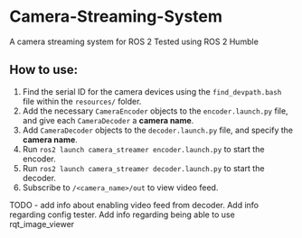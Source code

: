 # Camera-Streaming-System
A camera streaming system for ROS 2
Tested using ROS 2 Humble


## How to use:
1. Find the serial ID for the camera devices using the `find_devpath.bash` file within the `resources/` folder.
2. Add the necessary `CameraEncoder` objects to the `encoder.launch.py` file, and give each `CameraDecoder` a **camera name**.
3. Add `CameraDecoder` objects to the `decoder.launch.py` file, and specify the **camera name**.
4. Run `ros2 launch camera_streamer encoder.launch.py` to start the encoder.
5. Run `ros2 launch camera_streamer decoder.launch.py` to start the decoder.
6. Subscribe to `/<camera_name>/out` to view video feed.

TODO - add info about enabling video feed from decoder.
Add info regarding config tester.
Add info regarding being able to use rqt_image_viewer
